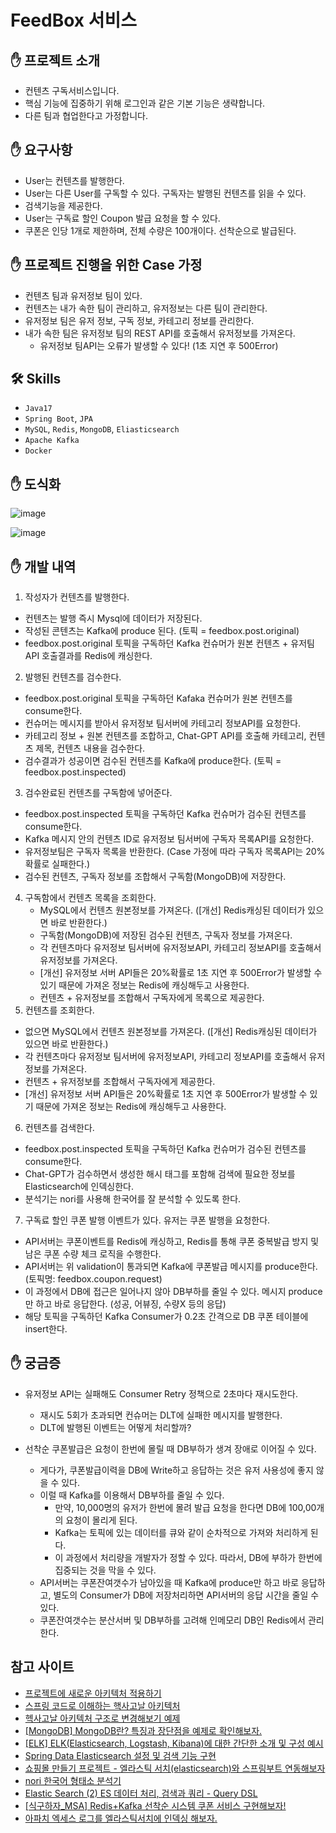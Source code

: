# FeedBox 서비스

## ✋ 프로젝트 소개

- 컨텐츠 구독서비스입니다.
- 핵심 기능에 집중하기 위해 로그인과 같은 기본 기능은 생략합니다.
- 다른 팀과 협업한다고 가정합니다.

## ✋ 요구사항

- User는 컨텐츠를 발행한다.
- User는 다른 User를 구독할 수 있다. 구독자는 발행된 컨텐츠를 읽을 수 있다.
- 검색기능을 제공한다.
- User는 구독료 할인 Coupon 발급 요청을 할 수 있다.
- 쿠폰은 인당 1개로 제한하며, 전체 수량은 100개이다. 선착순으로 발급된다.

## ✋ 프로젝트 진행을 위한 Case 가정

- 컨텐츠 팀과 유저정보 팀이 있다.
- 컨텐츠는 내가 속한 팀이 관리하고, 유저정보는 다른 팀이 관리한다.
- 유저정보 팀은 유저 정보, 구독 정보, 카테고리 정보를 관리한다.
- 내가 속한 팀은 유저정보 팀의 REST API를 호출해서 유저정보를 가져온다.
  - 유저정보 팀API는 오류가 발생할 수 있다! (1초 지연 후 500Error)

## 🛠️ Skills

- `Java17`
- `Spring Boot`, `JPA`
- `MySQL`, `Redis`, `MongoDB`, `Eliasticsearch`
- `Apache Kafka`
- `Docker`

## ✋ 도식화

![image](https://github.com/user-attachments/assets/0af6ceed-1bff-4228-b843-23f33f33a2c7)

![image](https://github.com/user-attachments/assets/36fa241e-48cd-493b-80f4-c9b8f1219b55)


## ✋ 개발 내역
1) 작성자가 컨텐츠를 발행한다.
  - 컨텐츠는 발행 즉시 Mysql에 데이터가 저장된다.
  - 작성된 콘텐츠는 Kafka에 produce 된다. (토픽 = feedbox.post.original)
  - feedbox.post.original 토픽을 구독하던 Kafka 컨슈머가 원본 컨텐츠 + 유저팀 API 호출결과를 Redis에 캐싱한다.
2) 발행된 컨텐츠를 검수한다.
  - feedbox.post.original 토픽을 구독하던 Kafaka 컨슈머가 원본 컨텐츠를 consume한다.
  - 컨슈머는 메시지를 받아서 유저정보 팀서버에 카테고리 정보API를 요청한다. 
  - 카테고리 정보 + 원본 컨텐츠를 조합하고, Chat-GPT API를 호출해 카테고리, 컨텐츠 제목, 컨텐츠 내용을 검수한다.
  - 검수결과가 성공이면 검수된 컨텐츠를 Kafka에 produce한다. (토픽 = feedbox.post.inspected)
3) 검수완료된 컨텐츠를 구독함에 넣어준다.
  - feedbox.post.inspected 토픽을 구독하던 Kafka 컨슈머가 검수된 컨텐츠를 consume한다.
  - Kafka 메시지 안의 컨텐츠 ID로 유저정보 팀서버에 구독자 목록API를 요청한다.
  - 유저정보팀은 구독자 목록을 반환한다. (Case 가정에 따라 구독자 목록API는 20%확률로 실패한다.)
  - 검수된 컨텐츠, 구독자 정보를 조합해서 구독함(MongoDB)에 저장한다.
4) 구독함에서 컨텐츠 목록을 조회한다.
   - MySQL에서 컨텐츠 원본정보를 가져온다. ([개선] Redis캐싱된 데이터가 있으면 바로 반환한다.)
   - 구독함(MongoDB)에 저장된 검수된 컨텐츠, 구독자 정보를 가져온다.
   - 각 컨텐츠마다 유저정보 팀서버에 유저정보API, 카테고리 정보API를 호출해서 유저정보를 가져온다.
   - [개선] 유저정보 서버 API들은 20%확률로 1초 지연 후 500Error가 발생할 수 있기 때문에 가져온 정보는 Redis에 캐싱해두고 사용한다.
   - 컨텐츠 + 유저정보를 조합해서 구독자에게 목록으로 제공한다.
5) 컨텐츠를 조회한다.
  - 없으면 MySQL에서 컨텐츠 원본정보를 가져온다. ([개선] Redis캐싱된 데이터가 있으면 바로 반환한다.)
  - 각 컨텐츠마다 유저정보 팀서버에 유저정보API, 카테고리 정보API를 호출해서 유저정보를 가져온다.
  - 컨텐츠 + 유저정보를 조합해서 구독자에게 제공한다.
  - [개선] 유저정보 서버 API들은 20%확률로 1초 지연 후 500Error가 발생할 수 있기 때문에 가져온 정보는 Redis에 캐싱해두고 사용한다.
6) 컨텐츠를 검색한다. 
  - feedbox.post.inspected 토픽을 구독하던 Kafka 컨슈머가 검수된 컨텐츠를 consume한다.
  - Chat-GPT가 검수하면서 생성한 해시 태그를 포함해 검색에 필요한 정보를 Elasticsearch에 인덱싱한다.
  - 분석기는 nori를 사용해 한국어를 잘 분석할 수 있도록 한다. 

7) 구독료 할인 쿠폰 발행 이벤트가 있다. 유저는 쿠폰 발행을 요청한다.
  - API서버는 쿠폰이벤트를 Redis에 캐싱하고, Redis를 통해 쿠폰 중복발급 방지 및 남은 쿠폰 수량 체크 로직을 수행한다.
  - API서버는 위 validation이 통과되면 Kafka에 쿠폰발급 메시지를 produce한다. (토픽명: feedbox.coupon.request)
  - 이 과정에서 DB에 접근은 일어나지 않아 DB부하를 줄일 수 있다. 메시지 produce만 하고 바로 응답한다. (성공, 어뷰징, 수량X 등의 응답)
  - 해당 토픽을 구독하던 Kafka Consumer가 0.2초 간격으로 DB 쿠폰 테이블에 insert한다.

## ✋ 궁금증

- 유저정보 API는 실패해도 Consumer Retry 정책으로 2초마다 재시도한다.
  - 재시도 5회가 초과되면 컨슈머는 DLT에 실패한 메시지를 발행한다. 
  - DLT에 발행된 이벤트는 어떻게 처리할까?

- 선착순 쿠폰발급은 요청이 한번에 몰릴 때 DB부하가 생겨 장애로 이어질 수 있다.
  - 게다가, 쿠폰발급이력을 DB에 Write하고 응답하는 것은 유저 사용성에 좋지 않을 수 있다.
  - 이럴 때 Kafka를 이용해서 DB부하를 줄일 수 있다.
    - 만약, 10,000명의 유저가 한번에 몰려 발급 요청을 한다면 DB에 100,00개의 요청이 몰리게 된다.
    - Kafka는 토픽에 있는 데이터를 큐와 같이 순차적으로 가져와 처리하게 된다.
    - 이 과정에서 처리량을 개발자가 정할 수 있다. 따라서, DB에 부하가 한번에 집중되는 것을 막을 수 있다.
  - API서버는 쿠폰잔여갯수가 남아있을 때 Kafka에 produce만 하고 바로 응답하고, 별도의 Consumer가 DB에 저장처리하면 API서버의 응답 시간을 줄일 수 있다.
  - 쿠폰잔여갯수는 분산서버 및 DB부하를 고려해 인메모리 DB인 Redis에서 관리한다.

## 참고 사이트

- [프로젝트에 새로운 아키텍처 적용하기](https://medium.com/naverfinancial/%ED%94%84%EB%A1%9C%EC%A0%9D%ED%8A%B8%EC%97%90-%EC%83%88%EB%A1%9C%EC%9A%B4-%EC%95%84%ED%82%A4%ED%85%8D%EC%B2%98-%EC%A0%81%EC%9A%A9%ED%95%98%EA%B8%B0-99d70df6122b)
- [스프링 코드로 이해하는 핵사고날 아키텍처](https://covenant.tistory.com/258)
- [<Architecture> 헥사고날 아키텍처 구조로 변경해보기 예제](https://willbfine.tistory.com/599)
- [[MongoDB] MongoDB란? 특징과 장단점을 예제로 확인해보자.](https://colevelup.tistory.com/45)
- [[ELK] ELK(Elasticsearch, Logstash, Kibana)에 대한 간단한 소개 및 구성 예시](https://mangkyu.tistory.com/282)
- [Spring Data Elasticsearch 설정 및 검색 기능 구현](https://tecoble.techcourse.co.kr/post/2021-10-19-elasticsearch/)
- [쇼핑몰 만들기 프로젝트 - 엘라스틱 서치(elasticsearch)와 스프링부트 연동해보자](https://velog.io/@yeomyaloo/%EC%87%BC%ED%95%91%EB%AA%B0-%EB%A7%8C%EB%93%A4%EA%B8%B0-%ED%94%84%EB%A1%9C%EC%A0%9D%ED%8A%B8-%EC%97%98%EB%9D%BC%EC%8A%A4%ED%8B%B1-%EC%84%9C%EC%B9%98elasticsearch%EC%99%80-%EC%8A%A4%ED%94%84%EB%A7%81%EB%B6%80%ED%8A%B8-%EC%97%B0%EB%8F%99%ED%95%B4%EB%B3%B4%EC%9E%90)
- [nori 한국어 형태소 분석기](https://velog.io/@dm911/nori-%ED%95%9C%EA%B5%AD%EC%96%B4-%ED%98%95%ED%83%9C%EC%86%8C-%EB%B6%84%EC%84%9D%EA%B8%B0)
- [Elastic Search (2) ES 데이터 처리, 검색과 쿼리 - Query DSL](https://velog.io/@hanblueblue/Elastic-Search-2)
- [[식구하자_MSA] Redis+Kafka 선착순 시스템 쿠폰 서비스 구현해보자!](https://velog.io/@mw310/%EC%8B%9D%EA%B5%AC%ED%95%98%EC%9E%90MSA-%EC%84%A0%EC%B0%A9%EC%88%9C-%EC%8B%9C%EC%8A%A4%ED%85%9C-%EC%BF%A0%ED%8F%B0-%EC%84%9C%EB%B9%84%EC%8A%A4-%EA%B5%AC%ED%98%84%ED%95%B4%EB%B3%B4%EC%9E%90)
- [아파치 엑세스 로그를 엘라스틱서치에 인덱싱 해보자.](https://taetaetae.github.io/2018/01/25/apache-access-log-to-es/)
